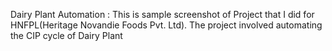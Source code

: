 Dairy Plant Automation : 
This is sample screenshot of Project that I did for HNFPL(Heritage Novandie Foods Pvt. Ltd). 
The project involved automating the CIP cycle of Dairy Plant
